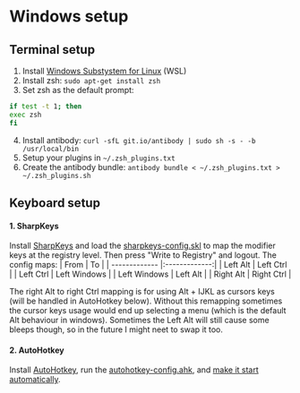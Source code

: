 # Windows setup

## Terminal setup

1. Install [Windows Substystem for Linux](https://docs.microsoft.com/en-us/windows/wsl/install-win10) (WSL)
2. Install zsh: `sudo apt-get install zsh`
3. Set zsh as the default prompt: 
```bash
if test -t 1; then
exec zsh
fi
```
4. Install antibody: `curl -sfL git.io/antibody | sudo sh -s - -b /usr/local/bin`
5. Setup your plugins in `~/.zsh_plugins.txt`
6. Create the antibody bundle: `antibody bundle < ~/.zsh_plugins.txt > ~/.zsh_plugins.sh`

## Keyboard setup

#### 1. SharpKeys

Install [SharpKeys](https://www.randyrants.com/category/sharpkeys/) and load the [sharpkeys-config.skl](./sharpkeys-config.skl) to map the modifier keys at the registry level. Then press "Write to Registry" and logout. 
The config maps:
| From        | To           |
| ------------- |:-------------:|
| Left Alt      | Left Ctrl |
| Left Ctrl      | Left Windows      |
| Left Windows | Left Alt      | 
| Right Alt   | Right Ctrl |

The right Alt to right Ctrl mapping is for using Alt + IJKL as cursors keys (will be handled in AutoHotkey below). Without this remapping sometimes the cursor keys usage would end up selecting a menu (which is the default Alt behaviour in windows). Sometimes the Left Alt will still cause some bleeps though, so in the future I might neet to swap it too. 

#### 2. AutoHotkey 

Install [AutoHotkey](https://www.autohotkey.com), run the [autohotkey-config.ahk](./autohotkey-config.ahk), and [make it start automatically](https://www.autohotkey.com/docs/FAQ.htm#Startup).
